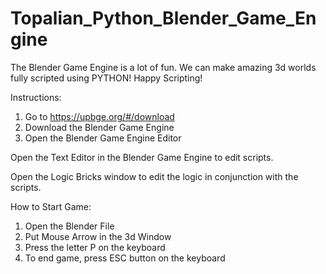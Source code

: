 # Topalian_Python_Blender_Game_Engine
The Blender Game Engine is a lot of fun. We can make amazing 3d worlds fully scripted using PYTHON! Happy Scripting!

Instructions:
1. Go to https://upbge.org/#/download
2. Download the Blender Game Engine
3. Open the Blender Game Engine Editor

Open the Text Editor in the Blender Game Engine to edit scripts.

Open the Logic Bricks window to edit the logic in conjunction with the scripts.

How to Start Game:
1. Open the Blender File
2. Put Mouse Arrow in the 3d Window
3. Press the letter P on the keyboard
4. To end game, press ESC button on the keyboard
